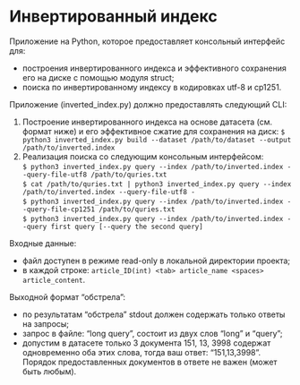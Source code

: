 # Инвертированный индекс
Приложение на Python, которое предоставляет консольный интерфейс для:
- построения инвертированного индекса и эффективного сохранения его
на диске с помощью модуля struct;
- поиска по инвертированному индексу в кодировках utf-8 и cp1251.

Приложение (inverted_index.py) должно предоставлять следующий CLI:  
1. Построение инвертированного индекса на основе датасета (см. формат ниже) и его эффективное сжатие для сохранения на диск:
`$ python3 inverted_index.py build --dataset /path/to/dataset --output /path/to/inverted.index`
2. Реализация поиска со следующим консольным интерфейсом:  
`$ python3 inverted_index.py query --index /path/to/inverted.index --query-file-utf8 /path/to/quries.txt`  
`$ cat /path/to/quries.txt | python3 inverted_index.py query --index /path/to/inverted.index --query-file-utf8 -`  
`$ python3 inverted_index.py query --index /path/to/inverted.index --query-file-cp1251 /path/to/quries.txt`  
`$ python3 inverted_index.py query --index /path/to/inverted.index --query first query [--query the second query]`  

Входные данные:  
- файл доступен в режиме read-only в локальной директории проекта;  
- в каждой строке: `article_ID(int) <tab> article_name <spaces> article_content`.

Выходной формат “обстрела”:  
- по результатам “обстрела” stdout должен содержать только ответы на запросы;  
- запрос в файле: “long query”, состоит из двух слов “long” и “query”;  
- допустим в датасете только 3 документа 151, 13, 3998 содержат одновременно оба этих слова, тогда ваш ответ: “151,13,3998”. Порядок предоставленных документов в ответе не важен (может быть любым).
